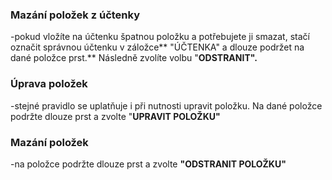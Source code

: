 ### Mazání položek z účtenky

-pokud vložíte na účtenku špatnou položku a potřebujete ji smazat, stačí označit správnou účtenku v záložce** "ÚČTENKA" a dlouze podržet na dané položce prst.** Následně zvolíte volbu "**ODSTRANIT".**

### **Úprava položek**

-stejné pravidlo se uplatňuje i při nutnosti upravit položku. Na dané položce podržte dlouze prst a zvolte "**UPRAVIT POLOŽKU"**

### **Mazání položek**

-na položce podržte dlouze prst a zvolte **"ODSTRANIT POLOŽKU"**

